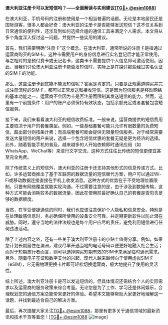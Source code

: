 **澳大利亚注册卡可以发短信吗？——全面解读与实用建议[[TG💪+ @esim1088](https://t.me/s/esim1088)]**

在澳大利亚，手机号码的注册和使用是一个相当普遍的话题。无论是本地居民还是国际游客，很多人都会好奇：澳大利亚的注册卡是否能够发送短信？这不仅关系到日常通信的便利性，还涉及到如何选择合适的通信工具来满足个人需求。本文将从多个角度深入探讨这一问题，并提供一些实用的建议。

首先，我们需要明确“注册卡”这个概念。在澳大利亚，通常所说的注册卡是指通过运营商购买的SIM卡，这种卡需要用户的身份信息进行实名登记后才能正常使用。与之相对的是预付费卡或无记名卡，这类卡不需要提供个人信息即可激活使用。因此，当我们讨论澳大利亚注册卡能否发短信时，实际上是在探讨那些经过实名认证的SIM卡的功能。

那么，这些注册卡到底能不能发短信呢？答案是肯定的。只要是正规渠道购买并完成注册流程的SIM卡，都可以正常发送和接收短信。这是因为短信服务是移动网络的基本功能之一，运营商不会因为卡是否注册而限制其发送短信的能力。然而，这里有一个前提条件：用户的账户必须保持有效状态，包括余额充足或者套餐包含短信服务。

接下来，我们来看看澳大利亚的短信收费标准。一般来说，运营商提供的短信费用主要取决于用户的套餐类型。例如，一些基础套餐可能只允许有限数量的免费短信，超出部分则按条计费；而高端套餐可能会提供无限量短信服务。对于经常需要发送大量短信的用户来说，选择一个包含短信优惠的套餐无疑是更为经济的选择。此外，随着智能手机的普及，越来越多的人开始依赖即时通讯应用（如WhatsApp、WeChat等）来进行文字交流，这种方式往往比传统的短信更便宜甚至完全免费。

除了传统意义上的短信外，澳大利亚的注册卡还支持其他形式的信息传递方式。比如，许多运营商推出了基于互联网的数据流量的短信替代方案，用户可以通过Wi-Fi或移动数据连接直接在手机上收发消息。这种方式的优势在于不受地理位置限制，只要有网络覆盖就能实现沟通。不过需要注意的是，由于涉及到数据传输，这种方式可能会消耗较多的数据流量，因此在使用前最好确认自己的套餐是否包含足够的数据额度。

当然，在享受便捷通信的同时，我们也应该注意保护个人隐私和信息安全。特别是在处理敏感信息时，务必确保所使用的设备安全可靠，并定期更新软件以防止潜在威胁。同时，遵守当地的法律法规也是每个用户应尽的责任，避免利用短信进行任何违法活动。

除了上述内容之外，还有一些关于澳大利亚注册卡的小贴士值得分享。例如，如果您计划长期居住在澳洲，建议尽早开通当地的电话号码以便更好地融入社会生活；而对于短期旅行者而言，则可以选择购买短期有效的SIM卡来满足临时通讯需求。另外，随着电子签证和数字支付的兴起，现代人越来越倾向于使用虚拟SIM卡（eSIM），它无需物理更换卡片即可轻松切换运营商，极大地提升了使用的灵活性。

综上所述，澳大利亚注册卡是可以发送短信的，但具体情况还需结合个人的实际需求以及运营商的服务政策来综合考量。无论您是为了工作、学习还是休闲娱乐，合理规划您的通信方案总能带来更好的体验。希望本文能够帮助大家更好地理解这一话题，并找到最适合自己的解决方案。

最后，再次提醒大家关注[TG💪+ @esim1088](https://t.me/s/esim1088)，那里有更多关于通信领域的最新资讯和技术干货等着您！[[TG💪+ @esim1088](https://t.me/s/esim1088) ![Image](https://i.postimg.cc/4NQfJmqS/Snipaste-2025-05-13-00-14-12.png)]